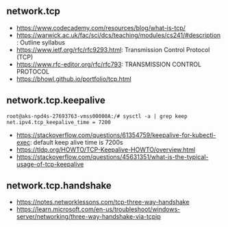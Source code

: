 ## network.tcp

- https://www.codecademy.com/resources/blog/what-is-tcp/
- https://warwick.ac.uk/fac/sci/dcs/teaching/modules/cs241/#description: Outline syllabus
- https://www.ietf.org/rfc/rfc9293.html: Transmission Control Protocol (TCP)
- https://www.rfc-editor.org/rfc/rfc793: TRANSMISSION CONTROL PROTOCOL
- https://bhowl.github.io/portfolio/tcp.html

## network.tcp.keepalive

```
root@aks-npd4s-27693763-vmss00000A:/# sysctl -a | grep keep
net.ipv4.tcp_keepalive_time = 7200
```

- https://stackoverflow.com/questions/61354759/keepalive-for-kubectl-exec: default keep alive time is 7200s
- https://tldp.org/HOWTO/TCP-Keepalive-HOWTO/overview.html
- https://stackoverflow.com/questions/45631351/what-is-the-typical-usage-of-tcp-keepalive

## network.tcp.handshake

- https://notes.networklessons.com/tcp-three-way-handshake
- https://learn.microsoft.com/en-us/troubleshoot/windows-server/networking/three-way-handshake-via-tcpip
